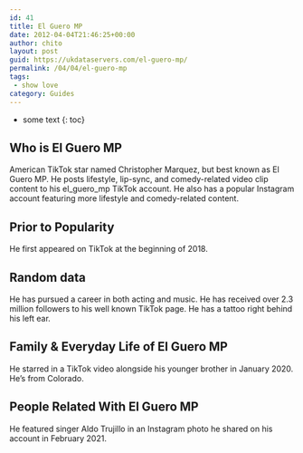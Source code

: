 ```yaml
---
id: 41
title: El Guero MP
date: 2012-04-04T21:46:25+00:00
author: chito
layout: post
guid: https://ukdataservers.com/el-guero-mp/
permalink: /04/04/el-guero-mp
tags:
 - show love
category: Guides
---
```


* some text
{: toc}


## Who is  El Guero MP
                  
                  
                  
American TikTok star named Christopher Marquez, but best known as El Guero MP. He posts lifestyle, lip-sync, and comedy-related video clip content to his el_guero_mp TikTok account. He also has a popular Instagram account featuring more lifestyle and comedy-related content.
                  
                
                
                
## Prior to Popularity 
                  
                  
                  
He first appeared on TikTok at the beginning of 2018.
                  
                
                
                
## Random data 
                  
                  
                  
He has pursued a career in both acting and music. He has received over 2.3 million followers to his well known TikTok page. He has a tattoo right behind his left ear.
                  
                
                
                
## Family & Everyday Life of El Guero MP
                  
                  
                  
He starred in a TikTok video alongside his younger brother in January 2020. He&#8217;s from Colorado.
                  
                
                
                
## People Related With  El Guero MP
                  
                  
                  
He featured singer Aldo Trujillo in an Instagram photo he shared on his account in February 2021.
                  
                
              
            
          
          
          
    
    
  
